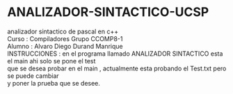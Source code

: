 # ANALIZADOR-SINTACTICO-UCSP
analizador sintactico de pascal en c++<br />
Curso : Compiladores Grupo CCOMP8-1<br />
Alumno : Alvaro Diego Durand Manrique<br />
INSTRUCCIONES :
en el programa llamado ANALIZADOR SINTACTICO esta el main ahi solo se pone el test<br />
que se desea probar en el main , actualmente esta probando el Test.txt pero se puede cambiar <br />
y poner la prueba que se desee.
